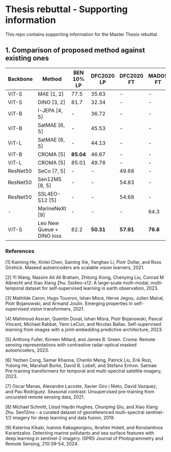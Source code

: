 # Thesis rebuttal - Supporting information
This repo contains supporting information for the Master Thesis rebuttal.

## 1. Comparison of proposed method against existing ones


| Backbone   | Method                  | BEN 10% LP | DFC2020 LP | DFC2020 FT | MADOS FT |
|------------|-------------------------|------------|------------|------------|----------|
| ViT-S      | MAE [1, 2]                    | 77.5       | 35.63      |       -     |    -      |
| ViT-S      | DINO [3, 2]                   | 81.7       | 32.34      |      -      |    -      |
| ViT-B      | I-JEPA [4, 5]                 |   -         | 36.72      |     -       |     -     |
| ViT-B      | SatMAE [6, 5]                  |   -         | 45.53      |     -       |      -    |
| ViT-L      | SatMAE [6, 5]                |   -         | 44.13      |     -       |      -    |
| ViT-B      | CROMA  [5]              | **85.04**  | 46.67      |       -     |     -     |
| ViT-L      | CROMA  [5]                | 85.01      | 49.78  |     -       |       -   |
| ResNet50   | SeCo  [7, 5]                  |     -       |     -       | 49.68      |   -       |
| ResNet50   | Sen12MS [8, 5]               |     -       |    -        | 54.83      |    -      |
| ResNet50   | SSL4EO-S12 [5]             |     -       |    -        | 54.68      |     -     |
| -         | MarineNeXt   [9]          |       -     |     -       |      -      | 64.3     |
| ViT-S      | Leo New Queue + DINO loss | 82.2 | **50.31**  | **57.91**  | **76.8** |

### References

[1] Kaiming He, Xinlei Chen, Saining Xie, Yanghao Li, Piotr Dollar, and Ross Girshick. Masked autoencoders are scalable vision learners, 2021.

[2] Yi Wang, Nassim Ait Ali Braham, Zhitong Xiong, Chenying Liu, Conrad M Albrecht and Xiao Xiang Zhu. Ssl4eo-s12: A large-scale multi-modal, multi-temporal dataset for self-supervised learning in earth observation, 2023.

[3] Mathilde Caron, Hugo Touvron, Ishan Misra, Herve Jegou, Julien Mairal, Piotr Bojanowski, and Armand Joulin. Emerging properties in self-supervised vision transformers, 2021.

[4] Mahmoud Assran, Quentin Duval, Ishan Misra, Piotr Bojanowski, Pascal Vincent, Michael Rabbat, Yann LeCun, and Nicolas Ballas. Self-supervised learning from images with a joint-embedding predictive architecture, 2023. 

[5] Anthony Fuller, Koreen Millard, and James R. Green. Croma: Remote sensing representations with contrastive radar-optical masked autoencoders, 2023.

[6] Yezhen Cong, Samar Khanna, Chenlin Meng, Patrick Liu, Erik Rozi, Yutong He, Marshall Burke, David B. Lobell, and Stefano Ermon. Satmae: Pre-training transformers for temporal and multi-spectral satellite imagery, 2023.

[7] Oscar Manas, Alexandre Lacoste, Xavier Giro i Nieto, David Vazquez, and Pau Rodriguez. Seasonal contrast: Unsupervised pre-training from uncurated remote sensing data, 2021.

[8] Michael Schmitt, Lloyd Haydn Hughes, Chunping Qiu, and Xiao Xiang Zhu. Sen12ms – a curated dataset of georeferenced multi-spectral sentinel-1/2 imagery for deep learning and data fusion, 2019.

[9] Katerina Kikaki, Ioannis Kakogeorgiou, Ibrahim Hoteit, and Konstantinos Karantzalos. Detecting marine pollutants and sea surface features with deep learning in sentinel-2 imagery. ISPRS Journal of Photogrammetry and Remote Sensing, 210:39–54, 2024.

